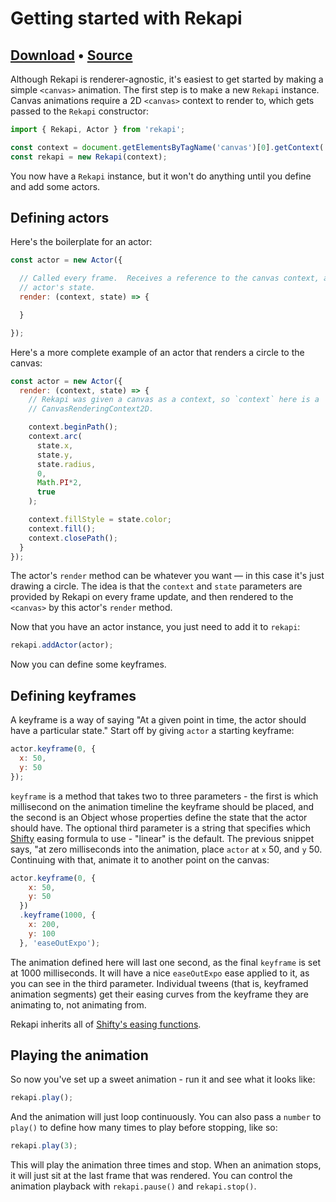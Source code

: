 # Getting started with Rekapi

## [Download](../rekapi.js) • [Source](https://github.com/jeremyckahn/rekapi)

Although Rekapi is renderer-agnostic, it's easiest to get started by making a
simple `<canvas>` animation.  The first step is to make a new `Rekapi`
instance.  Canvas animations require a 2D `<canvas>` context to render to,
which gets passed to the `Rekapi` constructor:

````javascript
import { Rekapi, Actor } from 'rekapi';

const context = document.getElementsByTagName('canvas')[0].getContext('2d');
const rekapi = new Rekapi(context);
````

You now have a `Rekapi` instance, but it won't do anything until you define and
add some actors.

## Defining actors

Here's the boilerplate for an actor:

````javascript
const actor = new Actor({

  // Called every frame.  Receives a reference to the canvas context, and the
  // actor's state.
  render: (context, state) => {

  }

});
````

Here's a more complete example of an actor that renders a circle to the canvas:

````javascript
const actor = new Actor({
  render: (context, state) => {
    // Rekapi was given a canvas as a context, so `context` here is a
    // CanvasRenderingContext2D.

    context.beginPath();
    context.arc(
      state.x,
      state.y,
      state.radius,
      0,
      Math.PI*2,
      true
    );

    context.fillStyle = state.color;
    context.fill();
    context.closePath();
  }
});
````

The actor's `render` method can be whatever you want — in this case it's just
drawing a circle.  The idea is that the `context` and `state` parameters are
provided by Rekapi on every frame update, and then rendered to the `<canvas>`
by this actor's `render` method.

Now that you have an actor instance, you just need to add it to `rekapi`:

````javascript
rekapi.addActor(actor);
````

Now you can define some keyframes.

## Defining keyframes

A keyframe is a way of saying "At a given point in time, the actor should have
a particular state."  Start off by giving `actor` a starting keyframe:

````javascript
actor.keyframe(0, {
  x: 50,
  y: 50
});
````

`keyframe` is a method that takes two to three parameters - the first is which
millisecond on the animation timeline the keyframe should be placed, and the
second is an Object whose properties define the state that the actor should
have.  The optional third parameter is a string that specifies which
[Shifty](https://github.com/jeremyckahn/shifty) easing formula to use -
"linear" is the default.  The previous snippet says, "at zero milliseconds into
the animation, place `actor` at `x` 50, and `y` 50.  Continuing with that,
animate it to another point on the canvas:

````javascript
actor.keyframe(0, {
    x: 50,
    y: 50
  })
  .keyframe(1000, {
    x: 200,
    y: 100
  }, 'easeOutExpo');
````

The animation defined here will last one second, as the final `keyframe` is
set at 1000 milliseconds.  It will have a nice `easeOutExpo` ease applied to
it, as you can see in the third parameter.  Individual tweens (that is,
keyframed animation segments) get their easing curves from the keyframe they
are animating to, not animating from.

Rekapi inherits all of [Shifty's easing
functions](https://github.com/jeremyckahn/shifty/blob/master/src/easing-functions.js).

## Playing the animation

So now you've set up a sweet animation - run it and see what it looks like:

````javascript
rekapi.play();
````

And the animation will just loop continuously.  You can also pass a `number` to
`play()` to define how many times to play before stopping, like so:

````javascript
rekapi.play(3);
````

This will play the animation three times and stop.  When an animation stops, it
will just sit at the last frame that was rendered.  You can control the
animation playback with `rekapi.pause()` and `rekapi.stop()`.
